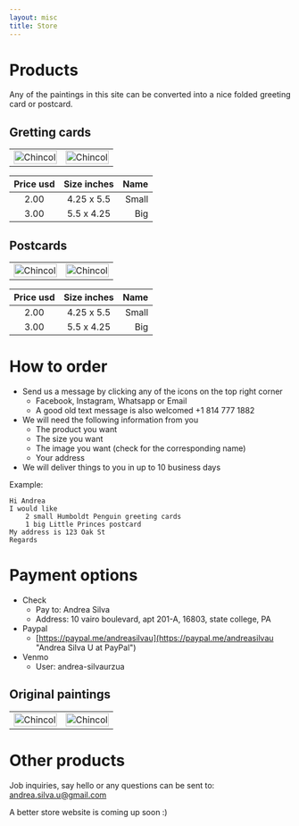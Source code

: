 ```yaml
---
layout: misc
title: Store
---
```


# Products

<p align="justify">
    Any of the paintings in this site can be converted into a nice folded 
    greeting card or postcard. 
</p>

## Gretting cards
<table border="0" style="width:100%">
<tr>
    <td style="width:50%">
        <img border="0" alt="Chincol" src="https://andreasilvau.github.io/assets/img/chincol1.jpg" style="width:100%">
    </td>
    <td style="width:50%">
        <img border="0" alt="Chincol" src="https://andreasilvau.github.io/assets/img/chincol1.jpg" style="width:100%">
    </td>
</tr>
</table>


|Price usd | Size inches | Name  |
|:--------:|:-----------:|------:|
|2.00      | 4.25 x 5.5  | Small |
|3.00      | 5.5 x 4.25  | Big   |

## Postcards
<table border="0" style="width:100%">
<tr>
    <td style="width:50%">
        <img border="0" alt="Chincol" src="https://andreasilvau.github.io/assets/img/chincol1.jpg" style="width:100%">
    </td>
    <td style="width:50%">
        <img border="0" alt="Chincol" src="https://andreasilvau.github.io/assets/img/chincol1.jpg" style="width:100%">
    </td>
</tr>
</table>

|Price usd | Size inches | Name  |
|:--------:|:-----------:|------:|
|2.00      | 4.25 x 5.5  | Small |
|3.00      | 5.5 x 4.25  | Big   |

# How to order
* Send us a message by clicking any of the icons on the top right corner 
  * Facebook, Instagram, Whatsapp or Email
  * A good old text message is also welcomed +1 814 777 1882
* We will need the following information from you
  * The product you want
  * The size you want
  * The image you want (check for the corresponding name)
  * Your address
* We will deliver things to you in up to 10 business days

Example: 
```
Hi Andrea
I would like
    2 small Humboldt Penguin greeting cards  
    1 big Little Princes postcard
My address is 123 Oak St
Regards
```

# Payment options

* Check
  * Pay to: Andrea Silva
  * Address: 10 vairo boulevard, apt 201-A, 16803, state college, PA
* Paypal
  * [https://paypal.me/andreasilvau](https://paypal.me/andreasilvau "Andrea Silva U at PayPal")
* Venmo
  * User: andrea-silvaurzua

## Original paintings
<table border="0" style="width:100%">
<tr>
    <td style="width:50%">
        <img border="0" alt="Chincol" src="https://andreasilvau.github.io/assets/img/chincol1.jpg" style="width:100%">
    </td>
    <td style="width:50%">
        <img border="0" alt="Chincol" src="https://andreasilvau.github.io/assets/img/chincol1.jpg" style="width:100%">
    </td>
</tr>
</table>

# Other products
Job inquiries, say hello or any questions can be sent to: 
andrea.silva.u@gmail.com

A better store website is coming up soon :)

